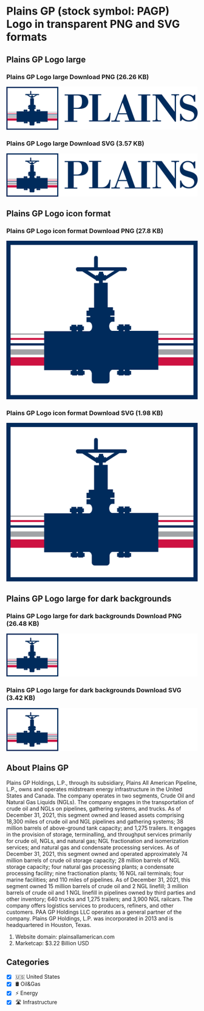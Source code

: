 # Plains GP (stock symbol: PAGP) Logo in transparent PNG and SVG formats

## Plains GP Logo large

### Plains GP Logo large Download PNG (26.26 KB)

![Plains GP Logo large Download PNG (26.26 KB)](/img/orig/PAGP_BIG-0a2c1506.png)

### Plains GP Logo large Download SVG (3.57 KB)

![Plains GP Logo large Download SVG (3.57 KB)](/img/orig/PAGP_BIG-339b95b4.svg)

## Plains GP Logo icon format

### Plains GP Logo icon format Download PNG (27.8 KB)

![Plains GP Logo icon format Download PNG (27.8 KB)](/img/orig/PAGP-e494bfea.png)

### Plains GP Logo icon format Download SVG (1.98 KB)

![Plains GP Logo icon format Download SVG (1.98 KB)](/img/orig/PAGP-098a5b0f.svg)

## Plains GP Logo large for dark backgrounds

### Plains GP Logo large for dark backgrounds Download PNG (26.48 KB)

![Plains GP Logo large for dark backgrounds Download PNG (26.48 KB)](/img/orig/PAGP_BIG.D-09b11e55.png)

### Plains GP Logo large for dark backgrounds Download SVG (3.42 KB)

![Plains GP Logo large for dark backgrounds Download SVG (3.42 KB)](/img/orig/PAGP_BIG.D-fb102d60.svg)

## About Plains GP

Plains GP Holdings, L.P., through its subsidiary, Plains All American Pipeline, L.P., owns and operates midstream energy infrastructure in the United States and Canada. The company operates in two segments, Crude Oil and Natural Gas Liquids (NGLs). The company engages in the transportation of crude oil and NGLs on pipelines, gathering systems, and trucks. As of December 31, 2021, this segment owned and leased assets comprising 18,300 miles of crude oil and NGL pipelines and gathering systems; 38 million barrels of above-ground tank capacity; and 1,275 trailers. It engages in the provision of storage, terminalling, and throughput services primarily for crude oil, NGLs, and natural gas; NGL fractionation and isomerization services; and natural gas and condensate processing services. As of December 31, 2021, this segment owned and operated approximately 74 million barrels of crude oil storage capacity; 28 million barrels of NGL storage capacity; four natural gas processing plants; a condensate processing facility; nine fractionation plants; 16 NGL rail terminals; four marine facilities; and 110 miles of pipelines. As of December 31, 2021, this segment owned 15 million barrels of crude oil and 2 NGL linefill; 3 million barrels of crude oil and 1 NGL linefill in pipelines owned by third parties and other inventory; 640 trucks and 1,275 trailers; and 3,900 NGL railcars. The company offers logistics services to producers, refiners, and other customers. PAA GP Holdings LLC operates as a general partner of the company. Plains GP Holdings, L.P. was incorporated in 2013 and is headquartered in Houston, Texas.

1. Website domain: plainsallamerican.com
2. Marketcap: $3.22 Billion USD


## Categories
- [x] 🇺🇸 United States
- [x] 🛢 Oil&Gas
- [x] ⚡ Energy
- [x] 🛣️ Infrastructure
